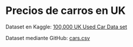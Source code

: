 # Precios de carros en UK

Dataset en Kaggle: [100,000 UK Used Car Data set](https://www.kaggle.com/datasets/adityadesai13/used-car-dataset-ford-and-mercedes)

Dataset mediante GitHub: [cars.csv](https://raw.githubusercontent.com/fferegrino/cf-ml/main/car-prices/cars.csv)